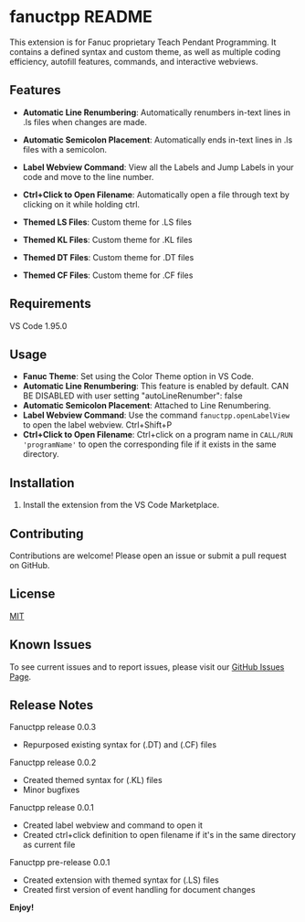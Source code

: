 # fanuctpp README

This extension is for Fanuc proprietary Teach Pendant Programming. It contains a defined syntax and custom theme, as well as multiple coding efficiency, autofill features, commands, and interactive webviews.

## Features

- **Automatic Line Renumbering**: Automatically renumbers in-text lines in .ls files when changes are made.
- **Automatic Semicolon Placement**: Automatically ends in-text lines in .ls files with a semicolon.
- **Label Webview Command**: View all the Labels and Jump Labels in your code and move to the line number.
- **Ctrl+Click to Open Filename**: Automatically open a file through text by clicking on it while holding ctrl.

- **Themed LS Files**: Custom theme for .LS files
- **Themed KL Files**: Custom theme for .KL files
- **Themed DT Files**: Custom theme for .DT files
- **Themed CF Files**: Custom theme for .CF files

## Requirements

VS Code 1.95.0

## Usage

- **Fanuc Theme**: Set using the Color Theme option in VS Code.
- **Automatic Line Renumbering**: This feature is enabled by default.
    CAN BE DISABLED with user setting "autoLineRenumber": false
- **Automatic Semicolon Placement**: Attached to Line Renumbering.
- **Label Webview Command**: Use the command `fanuctpp.openLabelView` to open the label webview. Ctrl+Shift+P
- **Ctrl+Click to Open Filename**: Ctrl+click on a program name in `CALL/RUN 'programName'` to open the corresponding file if it exists in the same directory.

## Installation

1. Install the extension from the VS Code Marketplace.

## Contributing

Contributions are welcome! Please open an issue or submit a pull request on GitHub.

## License

[MIT](https://github.com/NateyJayBee/fanuctpp/blob/master/LICENSE.md)

## Known Issues

To see current issues and to report issues, please visit our [GitHub Issues Page](https://github.com/NateyJayBee/fanuctpp/issues).

## Release Notes

Fanuctpp release 0.0.3
- Repurposed existing syntax for (.DT) and (.CF) files

Fanuctpp release 0.0.2
- Created themed syntax for (.KL) files
- Minor bugfixes

Fanuctpp release 0.0.1
- Created label webview and command to open it
- Created ctrl+click definition to open filename if it's in the same directory as current file

Fanuctpp pre-release 0.0.1
- Created extension with themed syntax for (.LS) files
- Created first version of event handling for document changes

**Enjoy!**
